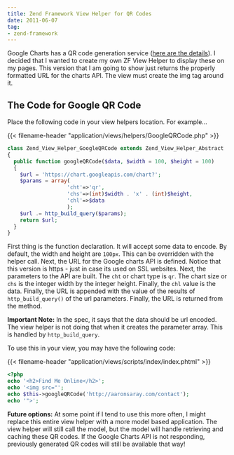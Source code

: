 ```yaml
---
title: Zend Framework View Helper for QR Codes
date: 2011-06-07
tag:
- zend-framework
---
```

Google Charts has a QR code generation service ([here are the details](http://code.google.com/apis/chart/image/docs/gallery/qr_codes.html)).  I decided that I wanted to create my own ZF View Helper to display these on my pages.  This version that I am going to show just returns the properly formatted URL for the charts API.  The view must create the img tag around it.  

<!--more-->

## The Code for Google QR Code

Place the following code in your view helpers location.  For example... 

{{< filename-header "application/views/helpers/GoogleQRCode.php" >}}
```php
class Zend_View_Helper_GoogleQRCode extends Zend_View_Helper_Abstract
{
  public function googleQRCode($data, $width = 100, $height = 100)
  {
    $url = 'https://chart.googleapis.com/chart?';
    $params = array(
                   'cht'=>'qr',
                   'chs'=>(int)$width . 'x' . (int)$height,
                   'chl'=>$data
                   );
    $url .= http_build_query($params);
    return $url;
  }
}
```

First thing is the function declaration.  It will accept some data to encode.  By default, the width and height are `100px`.  This can be overridden with the helper call.  Next, the URL for the Google charts API is defined.  Notice that this version is https - just in case its used on SSL websites.  Next, the parameters to the API are built.  The `cht` or chart type is `qr`.  The chart size or `chs` is the integer width by the integer height.  Finally, the `chl` value is the data.  Finally, the URL is appended with the value of the results of `http_build_query()` of the url parameters.  Finally, the URL is returned from the method.

**Important Note:** In the spec, it says that the data should be url encoded.  The view helper is not doing that when it creates the parameter array.  This is handled by `http_build_query`.

To use this in your view, you may have the following code:

{{< filename-header "application/views/scripts/index/index.phtml" >}}
```php
<?php
echo '<h2>Find Me Online</h2>';
echo '<img src="';
echo $this->googleQRCode('http://aaronsaray.com/contact');
echo '">';
```

**Future options:** At some point if I tend to use this more often, I might replace this entire view helper with a more model based application.  The view helper will still call the model, but the model will handle retrieving and caching these QR codes.  If the Google Charts API is not responding, previously generated QR codes will still be available that way!
